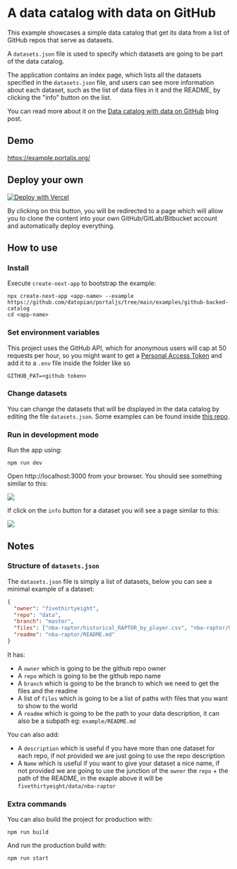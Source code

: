 # A data catalog with data on GitHub

This example showcases a simple data catalog that get its data from a list of GitHub repos that serve as datasets.

A `datasets.json` file is used to specify which datasets are going to be part of the data catalog.

The application contains an index page, which lists all the datasets specified in the `datasets.json` file, and users can see more information about each dataset, such as the list of data files in it and the README, by clicking the "info" button on the list.

You can read more about it on the [Data catalog with data on GitHub](https://portaljs.org/docs/examples/github-backed-catalog) blog post.

## Demo

https://example.portaljs.org/

## Deploy your own

[![Deploy with Vercel](https://vercel.com/button)](https://vercel.com/new/clone?repository-url=https%3A%2F%2Fgithub.com%2Fdatopian%2Fportaljs%2Ftree%2Fmain%2Fexamples%2Fgithub-backed-catalog)

By clicking on this button, you will be redirected to a page which will allow you to clone the content into your own GitHub/GitLab/Bitbucket account and automatically deploy everything.

## How to use

### Install

Execute `create-next-app` to bootstrap the example:

```
npx create-next-app <app-name> --example https://github.com/datopian/portaljs/tree/main/examples/github-backed-catalog
cd <app-name>
```

### Set environment variables

This project uses the GitHub API, which for anonymous users will cap at 50 requests per hour, so you might want to get a [Personal Access Token](https://docs.github.com/en/authentication/keeping-your-account-and-data-secure/creating-a-personal-access-token) and add it to a `.env` file inside the folder like so

```
GITHUB_PAT=<github token>
```

### Change datasets

You can change the datasets that will be displayed in the data catalog by editing the file `datasets.json`. Some examples can be found inside [this repo](https://github.com/datasets).

### Run in development mode

Run the app using:

```
npm run dev
```

Open http://localhost:3000 from your browser. You should see something similar to this:

![](https://i.imgur.com/jAljJ9C.png)

If click on the `info` button for a dataset you will see a page similar to this:

![](https://i.imgur.com/AoJd4O0.png)

## Notes

### Structure of `datasets.json`

The `datasets.json` file is simply a list of datasets, below you can see a minimal example of a dataset:

```json
{
  "owner": "fivethirtyeight",
  "repo": "data",
  "branch": "master",
  "files": ["nba-raptor/historical_RAPTOR_by_player.csv", "nba-raptor/historical_RAPTOR_by_team.csv"],
  "readme": "nba-raptor/README.md"
}
```

It has:

- A `owner` which is going to be the github repo owner
- A `repo` which is going to be the github repo name
- A `branch` which is going to be the branch to which we need to get the files and the readme
- A list of `files` which is going to be a list of paths with files that you want to show to the world
- A `readme` which is going to be the path to your data description, it can also be a subpath eg: `example/README.md`

You can also add:

- A `description` which is useful if you have more than one dataset for each repo, if not provided we are just going to use the repo description
- A `Name` which is useful if you want to give your dataset a nice name, if not provided we are going to use the junction of the `owner` the `repo` + the path of the README, in the exaple above it will be `fivethirtyeight/data/nba-raptor`

### Extra commands

You can also build the project for production with:

```
npm run build
```

And run the production build with:

```
npm run start
```

